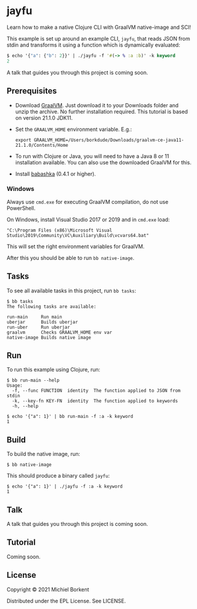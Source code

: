 # jayfu

Learn how to make a native Clojure CLI with GraalVM native-image and SCI!

This example is set up around an example CLI, `jayfu`, that reads JSON from
stdin and transforms it using a function which is dynamically evaluated:

``` clojure
$ echo '{"a": {"b": 2}}' | ./jayfu -f '#(-> % :a :b)' -k keyword
2
```

A talk that guides you through this project is coming soon.

## Prerequisites

- Download [GraalVM](https://www.graalvm.org/downloads/). Just download it to
  your Downloads folder and unzip the archive. No further installation
  required. This tutorial is based on version 21.1.0 JDK11.

- Set the `GRAALVM_HOME` environment variable. E.g.:

  `export GRAALVM_HOME=/Users/borkdude/Downloads/graalvm-ce-java11-21.1.0/Contents/Home`

- To run with Clojure or Java, you will need to have a
  Java 8 or 11 installation available. You can also use the downloaded GraalVM for this.

- Install [babashka](https://github.com/babashka/babashka#installation) (0.4.1 or higher).

### Windows

Always use `cmd.exe` for executing GraalVM compilation, do not use PowerShell.

On Windows, install Visual Studio 2017 or 2019 and in `cmd.exe` load:

```
"C:\Program Files (x86)\Microsoft Visual Studio\2019\Community\VC\Auxiliary\Build\vcvars64.bat"
```

This will set the right environment variables for GraalVM.

After this you should be able to run `bb native-image`.

## Tasks

To see all available tasks in this project, run `bb tasks`:

``` text
$ bb tasks
The following tasks are available:

run-main     Run main
uberjar      Builds uberjar
run-uber     Run uberjar
graalvm      Checks GRAALVM_HOME env var
native-image Builds native image
```

## Run

To run this example using Clojure, run:

``` text
$ bb run-main --help
Usage:
  -f, --func FUNCTION  identity  The function applied to JSON from stdin
  -k, --key-fn KEY-FN  identity  The function applied to keywords
  -h, --help

$ echo '{"a": 1}' | bb run-main -f :a -k keyword
1
```

## Build

To build the native image, run:

``` text
$ bb native-image
```

This should produce a binary called `jayfu`:

``` text
$ echo '{"a": 1}' | ./jayfu -f :a -k keyword
1
```

## Talk

A talk that guides you through this project is coming soon.

## Tutorial

Coming soon.

## License

Copyright © 2021 Michiel Borkent

Distributed under the EPL License. See LICENSE.
